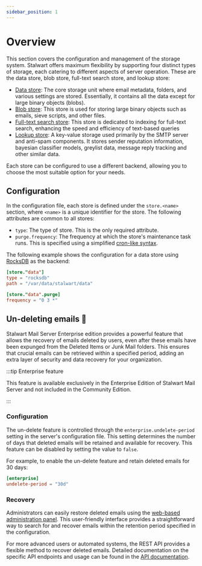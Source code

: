 ```yaml
---
sidebar_position: 1
---
```


# Overview

This section covers the configuration and management of the storage system. Stalwart offers maximum flexibility by supporting four distinct types of storage, each catering to different aspects of server operation. These are the data store, blob store, full-text search store, and lookup store:

- [Data store](/docs/storage/data): The core storage unit where email metadata, folders, and various settings are stored. Essentially, it contains all the data except for large binary objects (blobs).
- [Blob store](/docs/storage/blob): This store is used for storing large binary objects such as emails, sieve scripts, and other files.
- [Full-text search store](/docs/storage/fts): This store is dedicated to indexing for full-text search, enhancing the speed and efficiency of text-based queries
- [Lookup store](/docs/storage/lookup): A key-value storage used primarily by the SMTP server and anti-spam components. It stores sender reputation information, bayesian classifier models, greylist data, message reply tracking and other similar data.

Each store can be configured to use a different backend, allowing you to choose the most suitable option for your needs. 

## Configuration

In the configuration file, each store is defined under the `store.<name>` section, where `<name>` is a unique identifier for the store. The following attributes are common to all stores:

- `type`: The type of store. This is the only required attribute.
- `purge.frequency`: The frequency at which the store's maintenance task runs. This is specified using a simplified [cron-like syntax](/docs/configuration/values/cron).

The following example shows the configuration for a data store using [RocksDB](/docs/storage/backends/rocksdb) as the backend:

```toml
[store."data"]
type = "rocksdb"
path = "/var/data/stalwart/data"

[store."data".purge]
frequency = "0 3 *"
```

## Un-deleting emails 💎

Stalwart Mail Server Enterprise edition provides a powerful feature that allows the recovery of emails deleted by users, even after these emails have been expunged from the Deleted Items or Junk Mail folders. This ensures that crucial emails can be retrieved within a specified period, adding an extra layer of security and data recovery for your organization.

:::tip Enterprise feature

This feature is available exclusively in the Enterprise Edition of Stalwart Mail Server and not included in the Community Edition.

:::

### Configuration

The un-delete feature is controlled through the `enterprise.undelete-period` setting in the server's configuration file. This setting determines the number of days that deleted emails will be retained and available for recovery. This feature can be disabled by setting the value to `false`.

For example, to enable the un-delete feature and retain deleted emails for 30 days:

```toml
[enterprise]
undelete-period = "30d"
```

### Recovery

Administrators can easily restore deleted emails using the [web-based administration panel](/docs/management/webadmin/overview). This user-friendly interface provides a straightforward way to search for and recover emails within the retention period specified in the configuration.

For more advanced users or automated systems, the REST API provides a flexible method to recover deleted emails. Detailed documentation on the specific API endpoints and usage can be found in the [API documentation](/docs/api/management/overview).
